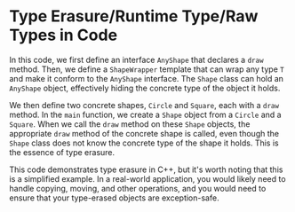 # Type Erasure/Runtime Type/Raw Types in Code
In this code, we first define an interface `AnyShape` that declares a `draw` method. Then, we define a `ShapeWrapper` template that can wrap any type `T` and make it conform to the `AnyShape` interface. The `Shape` class can hold an `AnyShape` object, effectively hiding the concrete type of the object it holds.

We then define two concrete shapes, `Circle` and `Square`, each with a `draw` method. In the `main` function, we create a `Shape` object from a `Circle` and a `Square`. When we call the `draw` method on these `Shape` objects, the appropriate `draw` method of the concrete shape is called, even though the `Shape` class does not know the concrete type of the shape it holds. This is the essence of type erasure.

This code demonstrates type erasure in C++, but it's worth noting that this is a simplified example. In a real-world application, you would likely need to handle copying, moving, and other operations, and you would need to ensure that your type-erased objects are exception-safe.